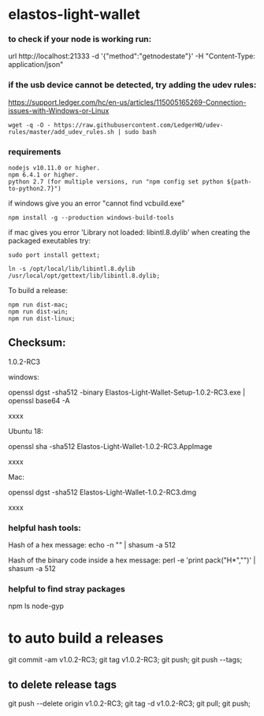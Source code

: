 # elastos-light-wallet

### to check if your node is working run:

url http://localhost:21333 -d '{"method":"getnodestate"}' -H "Content-Type: application/json"

### if the usb device cannot be detected, try adding the udev rules:
https://support.ledger.com/hc/en-us/articles/115005165269-Connection-issues-with-Windows-or-Linux

```
wget -q -O - https://raw.githubusercontent.com/LedgerHQ/udev-rules/master/add_udev_rules.sh | sudo bash
```


### requirements

```
nodejs v10.11.0 or higher.
npm 6.4.1 or higher.
python 2.7 (for multiple versions, run "npm config set python ${path-to-python2.7}")
```

if windows give you an error "cannot find vcbuild.exe"

```
npm install -g --production windows-build-tools
```

if mac gives you error 'Library not loaded: libintl.8.dylib' when creating the packaged exeutables try:

```
sudo port install gettext;

ln -s /opt/local/lib/libintl.8.dylib /usr/local/opt/gettext/lib/libintl.8.dylib;
```

To build a release:
```
npm run dist-mac;
npm run dist-win;
npm run dist-linux;
```


## Checksum:
  1.0.2-RC3

  windows:

  openssl dgst -sha512 -binary Elastos-Light-Wallet-Setup-1.0.2-RC3.exe | openssl base64 -A

  xxxx

  Ubuntu 18:

  openssl sha -sha512 Elastos-Light-Wallet-1.0.2-RC3.AppImage

  xxxx

  Mac:

  openssl dgst -sha512 Elastos-Light-Wallet-1.0.2-RC3.dmg

  xxxx


### helpful hash tools:
Hash of a hex message:
echo -n "<hex>" | shasum -a 512

Hash of the binary code inside a hex message:
perl -e 'print pack("H*","<hex>")' | shasum -a 512

### helpful to find stray packages

npm ls node-gyp


# to auto build a releases
  git commit -am v1.0.2-RC3;
  git tag v1.0.2-RC3;
  git push;
  git push --tags;

## to delete release tags
  git push --delete origin v1.0.2-RC3;
  git tag -d v1.0.2-RC3;
  git pull;
  git push;
